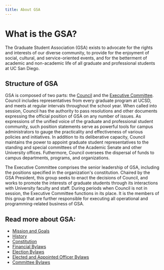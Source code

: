 ```yaml
---
title: About GSA
---
```


# What is the GSA? 

The Graduate Student Association (GSA) exists to advocate for the rights and interests of our diverse community,
to provide for the enjoyment of social, cultural, and service-oriented events,
and for the betterment of academic and non-academic life of all graduate and professional students at UC San Diego.

## Structure of GSA

GSA is composed of two parts: the [Council](/council) and the [Executive Committee](/excom).
Council includes representatives from every graduate program at UCSD,
and meets at regular intervals throughout the school year.
When called into session, Council has the authority to pass resolutions and other documents expressing the official position of GSA on any number of issues.
As expressions of the unified voice of the graduate and professional student community,
such position statements serve as powerful tools for campus administrators to gauge the practicality and effectiveness of various policies and initiatives.
In addition to its deliberative capacity,
Council maintains the power to appoint graduate student representatives to the standing and special committees of the Academic Senate and other University offices.
Futhermore, Council oversees the dispersal of funds to campus departments, programs, and organizations.

The Executive Committee comprises the senior leadership of GSA,
including the positions specified in the organization's constitution.
Chaired by the GSA President, this group seeks to enact the decisions of Council,
and works to promote the interests of graduate students through its interactions with University faculty and staff.
During periods when Council is not in session, the Executive Committee functions in its place.
It is the members of this group that are further responsible for
executing all operational and programming-related business of GSA.

## Read more about GSA:

 - [Mission and Goals](/council/mission_and_goals.html)
 - [History](/council/history.html)
 - [Constitution](/council/governing_documents/constitution.html)
 - [Financial Bylaws](/council/governing_documents/bylaws/financial_bylaws.html)
 - [Election Bylaws](/council/governing_documents/bylaws/election_bylaws.html)
 - [Elected and Appointed Officer Bylaws](/council/governing_documents/bylaws/elected_and_appointed_officer_bylaws.html)
 - [Committee Bylaws](/council/governing_documents/bylaws/committee_bylaws.html)
